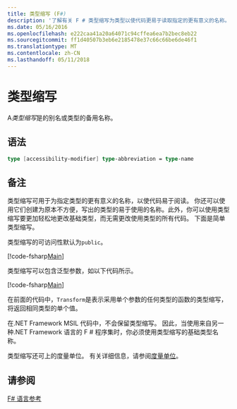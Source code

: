 ```yaml
---
title: 类型缩写 (F#)
description: '了解有关 F # 类型缩写为类型以使代码更易于读取指定的更有意义的名称。'
ms.date: 05/16/2016
ms.openlocfilehash: e222caa41a20a64071c94cffea6ea7b2bec8eb22
ms.sourcegitcommit: ff1d40507b3eb6e2185478e37c66c66be6de46f1
ms.translationtype: MT
ms.contentlocale: zh-CN
ms.lasthandoff: 05/11/2018
---
```

# <a name="type-abbreviations"></a>类型缩写

A*类型缩写*是的别名或类型的备用名称。

## <a name="syntax"></a>语法

```fsharp
type [accessibility-modifier] type-abbreviation = type-name
```

## <a name="remarks"></a>备注
类型缩写可用于为指定类型的更有意义的名称，以使代码易于阅读。 你还可以使用它们创建为原本不方便，写出的类型的易于使用的名称。此外，你可以使用类型缩写要更加轻松地更改基础类型，而无需更改使用类型的所有代码。 下面是简单类型缩写。

类型缩写的可访问性默认为`public`。

[!code-fsharp[Main](../../../samples/snippets/fsharp/lang-ref-1/snippet2301.fs)]

类型缩写可以包含泛型参数，如以下代码所示。

[!code-fsharp[Main](../../../samples/snippets/fsharp/lang-ref-1/snippet2302.fs)]

在前面的代码中，`Transform`是表示采用单个参数的任何类型的函数的类型缩写，将返回相同类型的单个值。

在.NET Framework MSIL 代码中，不会保留类型缩写。 因此，当使用来自另一种.NET Framework 语言的 F # 程序集时，你必须使用类型缩写的基础类型名称。

类型缩写还可上的度量单位。 有关详细信息，请参阅[度量单位](units-of-measure.md)。


## <a name="see-also"></a>请参阅
[F# 语言参考](index.md)

